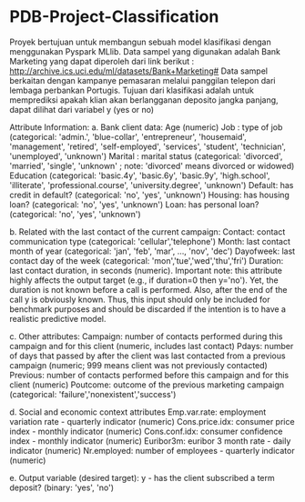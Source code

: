 # PDB-Project-Classification
Proyek bertujuan untuk membangun sebuah model klasifikasi dengan menggunakan Pyspark MLlib. Data sampel yang digunakan adalah Bank Marketing yang dapat diperoleh dari link berikut : http://archive.ics.uci.edu/ml/datasets/Bank+Marketing#
Data sampel berkaitan dengan kampanye pemasaran melalui panggilan telepon dari lembaga perbankan Portugis. 
Tujuan dari klasifikasi adalah untuk memprediksi apakah klian akan berlangganan deposito jangka panjang, dapat dilihat dari variabel y (yes or no)

Attribute Information:
a. Bank client data:
Age (numeric)
Job : type of job (categorical: 'admin.', 'blue-collar', 'entrepreneur', 'housemaid', 'management', 'retired', 'self-employed', 'services', 'student', 'technician', 'unemployed', 'unknown')
Marital : marital status (categorical: 'divorced', 'married', 'single', 'unknown' ; note: 'divorced' means divorced or widowed)
Education (categorical: 'basic.4y', 'basic.6y', 'basic.9y', 'high.school', 'illiterate', 'professional.course', 'university.degree', 'unknown')
Default: has credit in default? (categorical: 'no', 'yes', 'unknown')
Housing: has housing loan? (categorical: 'no', 'yes', 'unknown')
Loan: has personal loan? (categorical: 'no', 'yes', 'unknown')

b. Related with the last contact of the current campaign:
Contact: contact communication type (categorical:
'cellular','telephone')
Month: last contact month of year (categorical: 'jan', 'feb', 'mar',
…, 'nov', 'dec')
Dayofweek: last contact day of the week (categorical:
'mon','tue','wed','thu','fri')
Duration: last contact duration, in seconds (numeric). Important
note: this attribute highly affects the output target (e.g., if
duration=0 then y='no'). Yet, the duration is not known before a call
is performed. Also, after the end of the call y is obviously known.
Thus, this input should only be included for benchmark purposes and
should be discarded if the intention is to have a realistic
predictive model.

c. Other attributes:
Campaign: number of contacts performed during this campaign and for
this client (numeric, includes last contact)
Pdays: number of days that passed by after the client was last
contacted from a previous campaign (numeric; 999 means client was not
previously contacted)
Previous: number of contacts performed before this campaign and for
this client (numeric)
Poutcome: outcome of the previous marketing campaign (categorical:
'failure','nonexistent','success')

d. Social and economic context attributes
Emp.var.rate: employment variation rate - quarterly indicator
(numeric)
Cons.price.idx: consumer price index - monthly indicator (numeric)
Cons.conf.idx: consumer confidence index - monthly indicator
(numeric)
Euribor3m: euribor 3 month rate - daily indicator (numeric)
Nr.employed: number of employees - quarterly indicator (numeric)

e. Output variable (desired target):
y - has the client subscribed a term deposit? (binary: 'yes', 'no')
